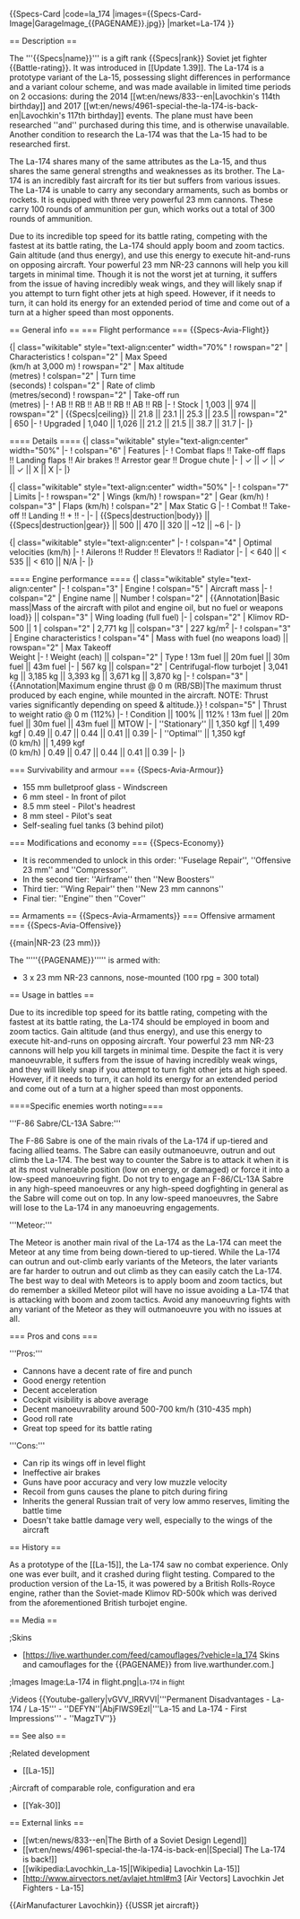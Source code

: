 {{Specs-Card
|code=la_174
|images={{Specs-Card-Image|GarageImage_{{PAGENAME}}.jpg}}
|market=La-174
}}

== Description ==
<!-- ''In the description, the first part should be about the history of and the creation and combat usage of the aircraft, as well as its key features. In the second part, tell the reader about the aircraft in the game. Insert a screenshot of the vehicle, so that if the novice player does not remember the vehicle by name, he will immediately understand what kind of vehicle the article is talking about.'' -->
The '''{{Specs|name}}''' is a gift rank {{Specs|rank}} Soviet jet fighter {{Battle-rating}}. It was introduced in [[Update 1.39]]. The La-174 is a prototype variant of the La-15, possessing slight differences in performance and a variant colour scheme, and was made available in limited time periods on 2 occasions: during the 2014 [[wt:en/news/833--en|Lavochkin's 114th birthday]] and 2017 [[wt:en/news/4961-special-the-la-174-is-back-en|Lavochkin's 117th birthday]] events. The plane must have been researched ''and'' purchased during this time, and is otherwise unavailable. Another condition to research the La-174 was that the La-15 had to be researched first.

The La-174 shares many of the same attributes as the La-15, and thus shares the same general strengths and weaknesses as its brother. The La-174 is an incredibly fast aircraft for its tier but suffers from various issues. The La-174 is unable to carry any secondary armaments, such as bombs or rockets. It is equipped with three very powerful 23 mm cannons. These carry 100 rounds of ammunition per gun, which works out a total of 300 rounds of ammunition.

Due to its incredible top speed for its battle rating, competing with the fastest at its battle rating, the La-174 should apply boom and zoom tactics. Gain altitude (and thus energy), and use this energy to execute hit-and-runs on opposing aircraft. Your powerful 23 mm NR-23 cannons will help you kill targets in minimal time. Though it is not the worst jet at turning, it suffers from the issue of having incredibly weak wings, and they will likely snap if you attempt to turn fight other jets at high speed. However, if it needs to turn, it can hold its energy for an extended period of time and come out of a turn at a higher speed than most opponents.

== General info ==
=== Flight performance ===
{{Specs-Avia-Flight}}
<!-- ''Describe how the aircraft behaves in the air. Speed, manoeuvrability, acceleration and allowable loads - these are the most important characteristics of the vehicle.'' -->

{| class="wikitable" style="text-align:center" width="70%"
! rowspan="2" | Characteristics
! colspan="2" | Max Speed<br>(km/h at 3,000 m)
! rowspan="2" | Max altitude<br>(metres)
! colspan="2" | Turn time<br>(seconds)
! colspan="2" | Rate of climb<br>(metres/second)
! rowspan="2" | Take-off run<br>(metres)
|-
! AB !! RB !! AB !! RB !! AB !! RB
|-
! Stock
| 1,003 || 974 || rowspan="2" | {{Specs|ceiling}} || 21.8 || 23.1 || 25.3 || 23.5 || rowspan="2" | 650
|-
! Upgraded
| 1,040 || 1,026 || 21.2 || 21.5 || 38.7 || 31.7
|-
|}

==== Details ====
{| class="wikitable" style="text-align:center" width="50%"
|-
! colspan="6" | Features
|-
! Combat flaps !! Take-off flaps !! Landing flaps !! Air brakes !! Arrestor gear !! Drogue chute
|-
| ✓ || ✓ || ✓ || ✓ || X || X     <!-- ✓ -->
|-
|}

{| class="wikitable" style="text-align:center" width="50%"
|-
! colspan="7" | Limits
|-
! rowspan="2" | Wings (km/h)
! rowspan="2" | Gear (km/h)
! colspan="3" | Flaps (km/h)
! colspan="2" | Max Static G
|-
! Combat !! Take-off !! Landing !! + !! -
|-
| {{Specs|destruction|body}} || {{Specs|destruction|gear}} || 500 || 470 || 320 || ~12 || ~6
|-
|}

{| class="wikitable" style="text-align:center"
|-
! colspan="4" | Optimal velocities (km/h)
|-
! Ailerons !! Rudder !! Elevators !! Radiator
|-
| < 640 || < 535 || < 610 || N/A
|-
|}

==== Engine performance ====
{| class="wikitable" style="text-align:center"
|-
! colspan="3" | Engine
! colspan="5" | Aircraft mass
|-
! colspan="2" | Engine name || Number
! colspan="2" | {{Annotation|Basic mass|Mass of the aircraft with pilot and engine oil, but no fuel or weapons load}} || colspan="3" | Wing loading (full fuel)
|-
| colspan="2" | Klimov RD-500 || 1
| colspan="2" | 2,771 kg || colspan="3" | 227 kg/m<sup>2</sup>
|-
! colspan="3" | Engine characteristics
! colspan="4" | Mass with fuel (no weapons load) || rowspan="2" | Max Takeoff<br>Weight
|-
! Weight (each) || colspan="2" | Type
! 13m fuel || 20m fuel || 30m fuel || 43m fuel
|-
| 567 kg || colspan="2" | Centrifugal-flow turbojet
| 3,041 kg || 3,185 kg || 3,393 kg || 3,671 kg || 3,870 kg
|-
! colspan="3" | {{Annotation|Maximum engine thrust @ 0 m (RB/SB)|The maximum thrust produced by each engine, while mounted in the aircraft. NOTE: Thrust varies significantly depending on speed & altitude.}}
! colspan="5" | Thrust to weight ratio @ 0 m (112%)
|-
! Condition || 100% || 112%
! 13m fuel || 20m fuel || 30m fuel || 43m fuel || MTOW
|-
| ''Stationary'' || 1,350 kgf || 1,499 kgf
| 0.49 || 0.47 || 0.44 || 0.41 || 0.39
|-
| ''Optimal'' || 1,350 kgf<br>(0 km/h) || 1,499 kgf<br>(0 km/h)
| 0.49 || 0.47 || 0.44 || 0.41 || 0.39
|-
|}

=== Survivability and armour ===
{{Specs-Avia-Armour}}
<!-- ''Examine the survivability of the aircraft. Note how vulnerable the structure is and how secure the pilot is, whether the fuel tanks are armoured, etc. Describe the armour, if there is any, and also mention the vulnerability of other critical aircraft systems.'' -->

* 155 mm bulletproof glass - Windscreen
* 6 mm steel - In front of pilot
* 8.5 mm steel - Pilot's headrest
* 8 mm steel - Pilot's seat
* Self-sealing fuel tanks (3 behind pilot)

=== Modifications and economy ===
{{Specs-Economy}}

* It is recommended to unlock in this order: ''Fuselage Repair'', ''Offensive 23 mm'' and ''Compressor''.
* In the second tier: ''Airframe'' then ''New Boosters'' <br>
* Third tier: ''Wing Repair'' then ''New 23 mm cannons'' <br>
* Final tier: ''Engine'' then ''Cover''

== Armaments ==
{{Specs-Avia-Armaments}}
=== Offensive armament ===
{{Specs-Avia-Offensive}}
<!-- ''Describe the offensive armament of the aircraft, if any. Describe how effective the cannons and machine guns are in a battle, and also what belts or drums are better to use. If there is no offensive weaponry, delete this subsection.'' -->
{{main|NR-23 (23 mm)}}

The '''''{{PAGENAME}}''''' is armed with:

* 3 x 23 mm NR-23 cannons, nose-mounted (100 rpg = 300 total)

== Usage in battles ==
<!-- ''Describe the tactics of playing in the aircraft, the features of using aircraft in a team and advice on tactics. Refrain from creating a "guide" - do not impose a single point of view, but instead, give the reader food for thought. Examine the most dangerous enemies and give recommendations on fighting them. If necessary, note the specifics of the game in different modes (AB, RB, SB).'' -->
Due to its incredible top speed for its battle rating, competing with the fastest at its battle rating, the La-174 should be employed in boom and zoom tactics. Gain altitude (and thus energy), and use this energy to execute hit-and-runs on opposing aircraft. Your powerful 23 mm NR-23 cannons will help you kill targets in minimal time. Despite the fact it is very manoeuvrable, it suffers from the issue of having incredibly weak wings, and they will likely snap if you attempt to turn fight other jets at high speed. However, if it needs to turn, it can hold its energy for an extended period and come out of a turn at a higher speed than most opponents.

====Specific enemies worth noting====
<!--Some concerning vehicles to worry about if playing this plane. (i.e. Japanese fighters will out turn you)-->
'''F-86 Sabre/CL-13A Sabre:'''

The F-86 Sabre is one of the main rivals of the La-174 if up-tiered and facing allied teams. The Sabre can easily outmanoeuvre, outrun and out climb the La-174. The best way to counter the Sabre is to attack it when it is at its most vulnerable position (low on energy, or damaged) or force it into a low-speed manoeuvring fight. Do not try to engage an F-86/CL-13A Sabre in any high-speed manoeuvres or any high-speed dogfighting in general as the Sabre will come out on top. In any low-speed manoeuvres, the Sabre will lose to the La-174 in any manoeuvring engagements.

'''Meteor:'''

The Meteor is another main rival of the La-174 as the La-174 can meet the Meteor at any time from being down-tiered to up-tiered. While the La-174 can outrun and out-climb early variants of the Meteors, the later variants are far harder to outrun and out climb as they can easily catch the La-174. The best way to deal with Meteors is to apply boom and zoom tactics, but do remember a skilled Meteor pilot will have no issue avoiding a La-174 that is attacking with boom and zoom tactics. Avoid any manoeuvring fights with any variant of the Meteor as they will outmanoeuvre you with no issues at all.

=== Pros and cons ===
<!-- ''Summarise and briefly evaluate the vehicle in terms of its characteristics and combat effectiveness. Mark its pros and cons in the bulleted list. Try not to use more than 6 points for each of the characteristics. Avoid using categorical definitions such as "bad", "good" and the like - use substitutions with softer forms such as "inadequate" and "effective".'' -->

'''Pros:'''

* Cannons have a decent rate of fire and punch
* Good energy retention
* Decent acceleration
* Cockpit visibility is above average
* Decent manoeuvrability around 500-700 km/h (310-435 mph)
* Good roll rate
* Great top speed for its battle rating

'''Cons:'''

* Can rip its wings off in level flight
* Ineffective air brakes
* Guns have poor accuracy and very low muzzle velocity
* Recoil from guns causes the plane to pitch during firing
* Inherits the general Russian trait of very low ammo reserves, limiting the battle time
* Doesn't take battle damage very well, especially to the wings of the aircraft

== History ==
<!-- ''Describe the history of the creation and combat usage of the aircraft in more detail than in the introduction. If the historical reference turns out to be too long, take it to a separate article, taking a link to the article about the vehicle and adding a block "/History" (example: <nowiki>https://wiki.warthunder.com/(Vehicle-name)/History</nowiki>) and add a link to it here using the <code>main</code> template. Be sure to reference text and sources by using <code><nowiki><ref></ref></nowiki></code>, as well as adding them at the end of the article with <code><nowiki><references /></nowiki></code>. This section may also include the vehicle's dev blog entry (if applicable) and the in-game encyclopedia description (under <code><nowiki>=== In-game description ===</nowiki></code>, also if applicable).'' -->
As a prototype of the [[La-15]], the La-174 saw no combat experience. Only one was ever built, and it crashed during flight testing. Compared to the production version of the La-15, it was powered by a British Rolls-Royce engine, rather than the Soviet-made Klimov RD-500k which was derived from the aforementioned British turbojet engine.

== Media ==
<!-- ''Excellent additions to the article would be video guides, screenshots from the game, and photos.'' -->

;Skins
* [https://live.warthunder.com/feed/camouflages/?vehicle=la_174 Skins and camouflages for the {{PAGENAME}} from live.warthunder.com.]

;Images
<gallery mode="packed-hover">
Image:La-174 in flight.png|<small>La-174 in flight</small>
</gallery>

;Videos
{{Youtube-gallery|vGVV_IRRVVI|'''Permanent Disadvantages - La-174 / La-15''' - ''DEFYN''|AbjFlWS9EzI|'''La-15 and La-174 - First Impressions''' - ''MagzTV''}}

== See also ==
<!-- ''Links to the articles on the War Thunder Wiki that you think will be useful for the reader, for example:''
* ''reference to the series of the aircraft;''
* ''links to approximate analogues of other nations and research trees.'' -->

;Related development
* [[La-15]]

;Aircraft of comparable role, configuration and era
* [[Yak-30]]

== External links ==
<!-- ''Paste links to sources and external resources, such as:''
* ''topic on the official game forum;''
* ''other literature.'' -->

* [[wt:en/news/833--en|The Birth of a Soviet Design Legend]]
* [[wt:en/news/4961-special-the-la-174-is-back-en|[Special] The La-174 is back!]]
* [[wikipedia:Lavochkin_La-15|[Wikipedia] Lavochkin La-15]]
* [http://www.airvectors.net/avlajet.html#m3 <nowiki>[Air Vectors]</nowiki> Lavochkin Jet Fighters - La-15]

{{AirManufacturer Lavochkin}}
{{USSR jet aircraft}}